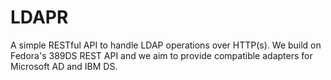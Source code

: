 # LDAPR

A simple RESTful API to handle LDAP operations over HTTP(s). We build on Fedora's 389DS REST API and we aim to provide compatible adapters for Microsoft AD and IBM DS.
